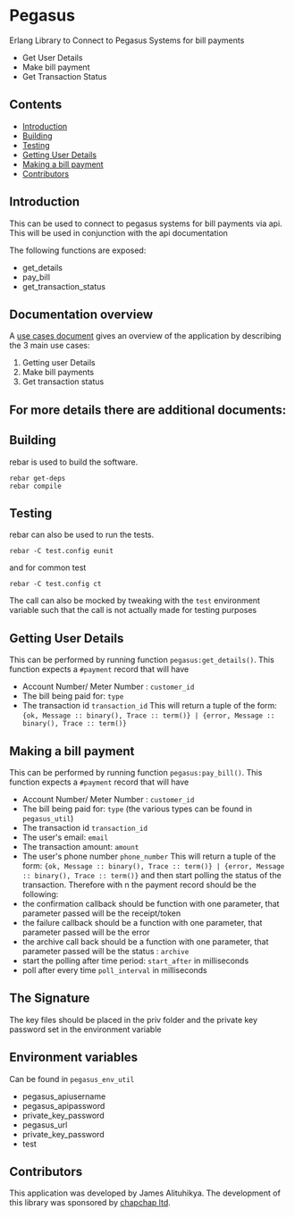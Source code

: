 # Pegasus
Erlang Library to Connect to Pegasus Systems for bill payments

- Get User Details
- Make bill payment
- Get Transaction Status

## Contents
- [Introduction](#introduction)
- [Building](#building)
- [Testing](#testing)
- [Getting User Details](#getting-user-details)
- [Making a bill payment](#making-a-bill-payment)
- [Contributors](#contributors)

## Introduction 
This can be used to connect to pegasus systems for bill payments via api. This will be used in conjunction
with the api documentation

The following functions are exposed:
- get_details
- pay_bill
- get_transaction_status



## Documentation overview
A [use cases document](doc/use_cases.md) gives an overview of the
application by describing the 3 main use cases:

1. Getting user Details
2. Make bill payments
3. Get transaction status

For more details there are additional documents:
-

## Building
rebar is used to build the software. 

```
rebar get-deps
rebar compile
```

## Testing
rebar can also be used to run the tests.

```
rebar -C test.config eunit

```
and for common test
```
rebar -C test.config ct

```
The call can also be mocked by tweaking with the `test` environment variable such that the call is not actually made for
testing purposes

## Getting User Details
This can be performed by running function `pegasus:get_details()`.
This function expects a `#payment` record that will have
- Account Number/ Meter Number : `customer_id`
- The bill being paid for: `type`
- The transaction id `transaction_id`
This will return a tuple of the form: `{ok, Message :: binary(), Trace :: term()} | {error, Message :: binary(), Trace :: term()}`


## Making a bill payment
This can be performed by running function `pegasus:pay_bill()`.
This function expects a `#payment` record that will have
- Account Number/ Meter Number : `customer_id`
- The bill being paid for: `type` (the various types can be found in `pegasus_util`)
- The transaction id `transaction_id`
- The user's email: `email`
- The transaction amount: `amount`
- The user's phone number `phone_number`
This will return a tuple of the form: `{ok, Message :: binary(), Trace :: term()} | {error, Message :: binary(), Trace :: term()}` and then
start polling the status of the transaction. Therefore with n the payment record should be the following:
- the confirmation callback should be function with one parameter, that parameter passed will be the receipt/token
- the failure callback should be a function with one parameter, that parameter passed will be the error
- the archive call back should be a function with one parameter, that parameter passed will be the status : `archive`
- start the polling after time period: `start_after` in milliseconds
- poll after every time `poll_interval` in milliseconds

## The Signature
The key files should be placed in the priv folder and the private key password set in the environment variable

## Environment variables
Can be found in `pegasus_env_util`
- pegasus_apiusername
- pegasus_apipassword
- private_key_password
- pegasus_url
- private_key_password
- test



## Contributors
This application was developed by James Alituhikya.  The development of this library was sponsored by [chapchap ltd](https://www.chapchap.co).